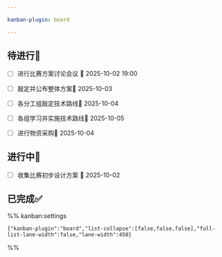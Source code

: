 ```yaml
---

kanban-plugin: board

---
```


## 待进行📌

- [ ] 进行比赛方案讨论会议 📅 2025-10-02 19:00
- [ ] 敲定并公布整体方案📅 2025-10-03
- [ ] 各分工组敲定技术路线📅 2025-10-04
- [ ] 各组学习并实施技术路线🛫 2025-10-05
- [ ] 进行物资采购📅 2025-10-04 


## 进行中🔄

- [ ] 收集比赛初步设计方案 📅 2025-10-02


## 已完成✅





%% kanban:settings
```
{"kanban-plugin":"board","list-collapse":[false,false,false],"full-list-lane-width":false,"lane-width":450}
```
%%